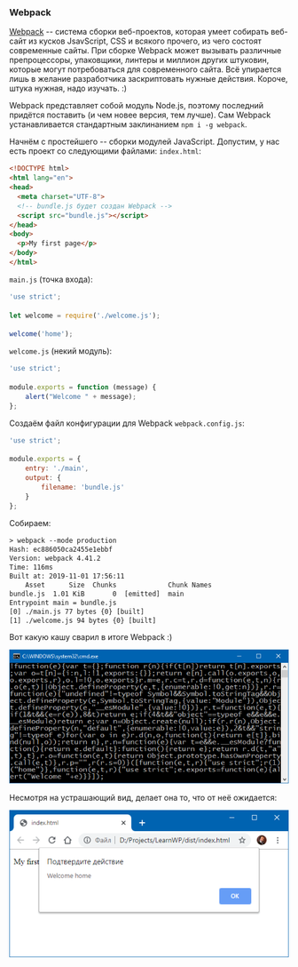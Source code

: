 ### Webpack

[Webpack](https://webpack.js.org/) -- система сборки веб-проектов, которая умеет собирать веб-сайт из кусков JsavScript, CSS и всякого прочего, из чего состоят современные сайты. При сборке Webpack может вызывать различные препроцессоры, упаковщики, линтеры и миллион других штуковин, которые могут потребоваться для современного сайта. Всё упирается лишь в желание разработчика заскриптовать нужные действия. Короче, штука нужная, надо изучать. :)

Webpack представляет собой модуль Node.js, поэтому последний придётся поставить (и чем новее версия, тем лучше). Сам Webpack устанавливается стандартным заклинанием <code>npm i -g webpack</code>.

Начнём с простейшего -- сборки модулей JavaScript. Допустим, у нас есть проект со следующими файлами: `index.html`:

```html
<!DOCTYPE html>
<html lang="en">
<head>
  <meta charset="UTF-8">
  <!-- bundle.js будет создан Webpack -->
  <script src="bundle.js"></script>
</head>
<body>
  <p>My first page</p>
</body>
</html>
```

`main.js` (точка входа):

```javascript
'use strict';

let welcome = require('./welcome.js');

welcome('home');
```

`welcome.js` (некий модуль):

```javascript
'use strict';

module.exports = function (message) {
    alert("Welcome " + message);
};
```

Создаём файл конфигурации для Webpack `webpack.config.js`:

```javascript
'use strict';

module.exports = {
    entry: './main',
    output: {
        filename: 'bundle.js'
    }
};
```

Собираем:

```
> webpack --mode production
Hash: ec886050ca2455e1ebbf
Version: webpack 4.41.2
Time: 116ms
Built at: 2019-11-01 17:56:11
    Asset      Size  Chunks             Chunk Names
bundle.js  1.01 KiB       0  [emitted]  main
Entrypoint main = bundle.js
[0] ./main.js 77 bytes {0} [built]
[1] ./welcome.js 94 bytes {0} [built]
```

Вот какую кашу сварил в итоге Webpack :)

![webpack01](img/webpack01.png)

Несмотря на устрашающий вид, делает она то, что от неё ожидается:

![webpack02](img/webpack02.png)

